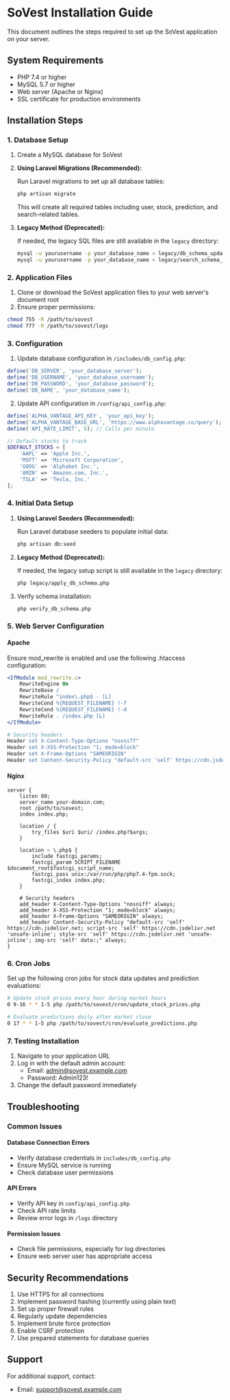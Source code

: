 # SoVest Installation Guide

This document outlines the steps required to set up the SoVest application on your server.

## System Requirements

- PHP 7.4 or higher
- MySQL 5.7 or higher
- Web server (Apache or Nginx)
- SSL certificate for production environments

## Installation Steps

### 1. Database Setup

1. Create a MySQL database for SoVest

2. **Using Laravel Migrations (Recommended):**
   
   Run Laravel migrations to set up all database tables:
   
   ```bash
   php artisan migrate
   ```

   This will create all required tables including user, stock, prediction, and search-related tables.

3. **Legacy Method (Deprecated):**
   
   If needed, the legacy SQL files are still available in the `legacy` directory:
   
   ```bash
   mysql -u yourusername -p your_database_name < legacy/db_schema_update.sql
   mysql -u yourusername -p your_database_name < legacy/search_schema_update.sql
   ```

### 2. Application Files

1. Clone or download the SoVest application files to your web server's document root
2. Ensure proper permissions:

```bash
chmod 755 -R /path/to/sovest
chmod 777 -R /path/to/sovest/logs
```

### 3. Configuration

1. Update database configuration in `/includes/db_config.php`:

```php
define('DB_SERVER', 'your_database_server');
define('DB_USERNAME', 'your_database_username');
define('DB_PASSWORD', 'your_database_password');
define('DB_NAME', 'your_database_name');
```

2. Update API configuration in `/config/api_config.php`:

```php
define('ALPHA_VANTAGE_API_KEY', 'your_api_key');
define('ALPHA_VANTAGE_BASE_URL', 'https://www.alphavantage.co/query');
define('API_RATE_LIMIT', 5); // Calls per minute

// Default stocks to track
$DEFAULT_STOCKS = [
    'AAPL' => 'Apple Inc.',
    'MSFT' => 'Microsoft Corporation',
    'GOOG' => 'Alphabet Inc.',
    'AMZN' => 'Amazon.com, Inc.',
    'TSLA' => 'Tesla, Inc.'
];
```

### 4. Initial Data Setup

1. **Using Laravel Seeders (Recommended):**

   Run Laravel database seeders to populate initial data:

   ```bash
   php artisan db:seed
   ```

2. **Legacy Method (Deprecated):**

   If needed, the legacy setup script is still available in the `legacy` directory:

   ```bash
   php legacy/apply_db_schema.php
   ```

3. Verify schema installation:

   ```bash
   php verify_db_schema.php
   ```

### 5. Web Server Configuration

#### Apache

Ensure mod_rewrite is enabled and use the following .htaccess configuration:

```apache
<IfModule mod_rewrite.c>
    RewriteEngine On
    RewriteBase /
    RewriteRule ^index\.php$ - [L]
    RewriteCond %{REQUEST_FILENAME} !-f
    RewriteCond %{REQUEST_FILENAME} !-d
    RewriteRule . /index.php [L]
</IfModule>

# Security headers
Header set X-Content-Type-Options "nosniff"
Header set X-XSS-Protection "1; mode=block"
Header set X-Frame-Options "SAMEORIGIN"
Header set Content-Security-Policy "default-src 'self' https://cdn.jsdelivr.net; script-src 'self' https://cdn.jsdelivr.net 'unsafe-inline'; style-src 'self' https://cdn.jsdelivr.net 'unsafe-inline'; img-src 'self' data:;"
```

#### Nginx

```nginx
server {
    listen 80;
    server_name your-domain.com;
    root /path/to/sovest;
    index index.php;

    location / {
        try_files $uri $uri/ /index.php?$args;
    }

    location ~ \.php$ {
        include fastcgi_params;
        fastcgi_param SCRIPT_FILENAME $document_root$fastcgi_script_name;
        fastcgi_pass unix:/var/run/php/php7.4-fpm.sock;
        fastcgi_index index.php;
    }

    # Security headers
    add_header X-Content-Type-Options "nosniff" always;
    add_header X-XSS-Protection "1; mode=block" always;
    add_header X-Frame-Options "SAMEORIGIN" always;
    add_header Content-Security-Policy "default-src 'self' https://cdn.jsdelivr.net; script-src 'self' https://cdn.jsdelivr.net 'unsafe-inline'; style-src 'self' https://cdn.jsdelivr.net 'unsafe-inline'; img-src 'self' data:;" always;
}
```

### 6. Cron Jobs

Set up the following cron jobs for stock data updates and prediction evaluations:

```bash
# Update stock prices every hour during market hours
0 9-16 * * 1-5 php /path/to/sovest/cron/update_stock_prices.php

# Evaluate predictions daily after market close
0 17 * * 1-5 php /path/to/sovest/cron/evaluate_predictions.php
```

### 7. Testing Installation

1. Navigate to your application URL
2. Log in with the default admin account:
   - Email: admin@sovest.example.com
   - Password: Admin123!
3. Change the default password immediately

## Troubleshooting

### Common Issues

#### Database Connection Errors

- Verify database credentials in `includes/db_config.php`
- Ensure MySQL service is running
- Check database user permissions

#### API Errors

- Verify API key in `config/api_config.php`
- Check API rate limits
- Review error logs in `/logs` directory

#### Permission Issues

- Check file permissions, especially for log directories
- Ensure web server user has appropriate access

## Security Recommendations

1. Use HTTPS for all connections
2. Implement password hashing (currently using plain text)
3. Set up proper firewall rules
4. Regularly update dependencies
5. Implement brute force protection
6. Enable CSRF protection
7. Use prepared statements for database queries

## Support

For additional support, contact:
- Email: support@sovest.example.com